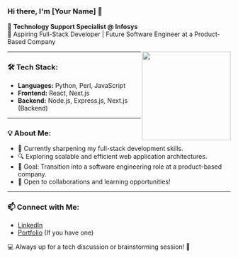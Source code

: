### Hi there, I'm [Your Name] 👋  

🚀 **Technology Support Specialist @ Infosys**  
🎯 Aspiring Full-Stack Developer | Future Software Engineer at a Product-Based Company  

<img align="right" src="https://media.giphy.com/media/qgQUggAC3Pfv687qPC/giphy.gif" width="200" />

---

### 🛠 Tech Stack:
- **Languages:** Python, Perl, JavaScript  
- **Frontend:** React, Next.js  
- **Backend:** Node.js, Express.js, Next.js (Backend)  

---

### 💡 About Me:
- 🌱 Currently sharpening my full-stack development skills.  
- 🔍 Exploring scalable and efficient web application architectures.  
- 🎯 Goal: Transition into a software engineering role at a product-based company.  
- 🤝 Open to collaborations and learning opportunities!  

---

### 📫 Connect with Me:
- [LinkedIn](#)  
- [Portfolio](#) (If you have one)  

💻 Always up for a tech discussion or brainstorming session! 🚀  
